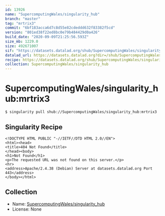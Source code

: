 ```yaml
---
id: 13926
name: "SupercomputingWales/singularity_hub"
branch: "master"
tag: "mrtrix3"
commit: "6bf183acca6d7c8d55e82cdeddd632f83382f5cd"
version: "801ed38f22ed8bc0e79b484429d0a426"
build_date: "2020-09-09T21:25:56.593Z"
size_mb: 1229.0
size: 492671007
sif: "https://datasets.datalad.org/shub/SupercomputingWales/singularity_hub/mrtrix3/2020-09-09-6bf183ac-801ed38f/801ed38f22ed8bc0e79b484429d0a426.sif"
datalad_url: https://datasets.datalad.org?dir=/shub/SupercomputingWales/singularity_hub/mrtrix3/2020-09-09-6bf183ac-801ed38f/
recipe: https://datasets.datalad.org/shub/SupercomputingWales/singularity_hub/mrtrix3/2020-09-09-6bf183ac-801ed38f/Singularity
collection: SupercomputingWales/singularity_hub
---
```


# SupercomputingWales/singularity_hub:mrtrix3

```bash
$ singularity pull shub://SupercomputingWales/singularity_hub:mrtrix3
```

## Singularity Recipe

```singularity
<!DOCTYPE HTML PUBLIC "-//IETF//DTD HTML 2.0//EN">
<html><head>
<title>404 Not Found</title>
</head><body>
<h1>Not Found</h1>
<p>The requested URL was not found on this server.</p>
<hr>
<address>Apache/2.4.38 (Debian) Server at datasets.datalad.org Port 443</address>
</body></html>
```

## Collection

 - Name: [SupercomputingWales/singularity_hub](https://github.com/SupercomputingWales/singularity_hub)
 - License: None

